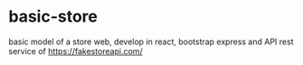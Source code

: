 # basic-store
basic model of a store web, develop in react, bootstrap express and API rest service of https://fakestoreapi.com/
